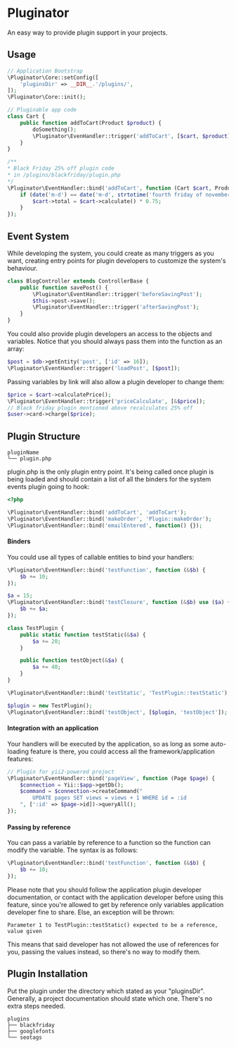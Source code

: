 # Pluginator
An easy way to provide plugin support in your projects.

## Usage
```php
// Application Bootstrap
\Pluginator\Core::setConfig([
    'pluginsDir' => __DIR__.'/plugins/',
]);
\Pluginator\Core::init();
```
```php
// Pluginable app code
class Cart {
    public function addToCart(Product $product) {
        doSomething();    
        \Pluginator\EvenHandler::trigger('addToCart', [$cart, $product]);
    }
}
```
```php
/**
* Black Friday 25% off plugin code
* in /plugins/blackfriday/plugin.php
*/
\Pluginator\EventHandler::bind('addToCart', function (Cart $cart, Product $product) {
    if (date('m-d') == date('m-d', strtotime('fourth friday of november'))) {
        $cart->total = $cart->calculate() * 0.75;
    }
});
```

## Event System
While developing the system, you could create as many triggers as you want, creating entry points for plugin developers to customize the system's behaviour.
```php
class BlogController extends ControllerBase {
    public function savePost() {
        \Pluginator\EventHandler::trigger('beforeSavingPost');
        $this->post->save();
        \Pluginator\EventHandler::trigger('afterSavingPost');
    }
}
```

You could also provide plugin developers an access to the objects and variables. Notice that you should always pass them into the function as an array:
```php
$post = $db->getEntity('post', ['id' => 16]);
\Pluginator\EventHandler::trigger('loadPost', [$post]);
```

Passing variables by link will also allow a plugin developer to change them:
```php
$price = $cart->calculatePrice();
\Pluginator\EventHandler::trigger('priceCalculate', [&$price]);
// Black friday plugin mentioned above recalculates 25% off
$user->card->charge($price);
```

## Plugin Structure
```
pluginName
└── plugin.php
```
plugin.php is the only plugin entry point. It's being called once plugin is being loaded and should contain a list of all the binders for the system events plugin going to hook:
```php
<?php

\Pluginator\EventHandler::bind('addToCart', 'addToCart');
\Pluginator\EventHandler::bind('makeOrder', 'Plugin::makeOrder');
\Pluginator\EventHandler::bind('emailEntered', function() {});
```

#### Binders
You could use all types of callable entities to bind your handlers:
```php
\Pluginator\EventHandler::bind('testFunction', function (&$b) {
    $b += 10;
});

$a = 15;
\Pluginator\EventHandler::bind('testClosure', function (&$b) use ($a) {
    $b += $a;
});

class TestPlugin {
    public static function testStatic(&$a) {
        $a += 20;
    }

    public function testObject(&$a) {
        $a += 40;
    }
}

\Pluginator\EventHandler::bind('testStatic', 'TestPlugin::testStatic');

$plugin = new TestPlugin();
\Pluginator\EventHandler::bind('testObject', [$plugin, 'testObject']);
```

#### Integration with an application
Your handlers will be executed by the application, so as long as some auto-loading feature is there, you could access all the framework/application features:
```php
// Plugin for yii2-powered project
\Pluginator\EventHandler::bind('pageView', function (Page $page) {
    $connection = Yii::$app->getDb();
    $command = $connection->createCommand("
        UPDATE pages SET views = views + 1 WHERE id = :id
    ", [':id' => $page->id])->queryAll();
});
```

#### Passing by reference
You can pass a variable by reference to a function so the function can modify the variable. The syntax is as follows: 
```php
\Pluginator\EventHandler::bind('testFunction', function (&$b) {
    $b += 10;
});
```
Please note that you should follow the application plugin developer documentation, or contact with the application developer before using this feature, since you're allowed to get by reference only variables application developer fine to share. Else, an exception will be thrown:
```
Parameter 1 to TestPlugin::testStatic() expected to be a reference, value given
```
This means that said developer has not allowed the use of references for you, passing the values instead, so there's no way to modify them.

## Plugin Installation
Put the plugin under the directory which stated as your "pluginsDir". Generally, a project documentation should state which one. There's no extra steps needed.
```
plugins
├── blackfriday
├── googlefonts
└── seotags
```